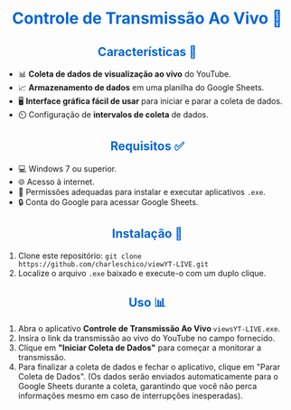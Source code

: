 <h1 align="center" style="color: #0366d6;">Controle de Transmissão Ao Vivo 📡</h1>

<div style="margin-top: 20px;">
    <h2 align="center" style="color: #0366d6;">Características 🚀</h2>
    <ul>
        <li>📊 <strong>Coleta de dados de visualização ao vivo</strong> do YouTube.</li>
        <li>📈 <strong>Armazenamento de dados</strong> em uma planilha do Google Sheets.</li>
        <li>🖥️ <strong>Interface gráfica fácil de usar</strong> para iniciar e parar a coleta de dados.</li>
        <li>⏲️ Configuração de <strong>intervalos de coleta</strong> de dados.</li>
    </ul>
</div>

<div style="margin-top: 20px;">
    <h2 align="center" style="color: #0366d6;">Requisitos ✅</h2>
    <ul>
        <li>💻 Windows 7 ou superior.</li>
        <li>🌐 Acesso à internet.</li>
        <li>🔑 Permissões adequadas para instalar e executar aplicativos <code>.exe</code>.</li>
        <li>🔒 Conta do Google para acessar Google Sheets.</li>
    </ul>
</div>

<div style="margin-top: 20px;">
    <h2 align="center" style="color: #0366d6;">Instalação 🔧</h2>
    <ol>
        <li>Clone este repositório: <code>git clone https://github.com/charleschico/viewYT-LIVE.git</code></li>
        <li>Localize o arquivo <code>.exe</code> baixado e execute-o com um duplo clique.</li>
    </ol>
</div>

<div style="margin-top: 20px;">
    <h2 align="center" style="color: #0366d6;">Uso 📊</h2>
    <ol>
        <li>Abra o aplicativo <strong>Controle de Transmissão Ao Vivo </strong><code>viewsYT-LIVE.exe</code>.</li>
        <li>Insira o link da transmissão ao vivo do YouTube no campo fornecido.</li>
        <li>Clique em <strong>"Iniciar Coleta de Dados"</strong> para começar a monitorar a transmissão.</li>
        <li>Para finalizar a coleta de dados e fechar o aplicativo, clique em </strong>"Parar Coleta de Dados"</strong>. (Os dados serão enviados automaticamente para o Google Sheets durante a coleta, garantindo que você não perca informações mesmo em caso de interrupções inesperadas).</li>
    </ol>
</div>

